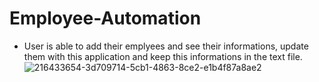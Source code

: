 # Employee-Automation
- User is able to add their emplyees and see their informations, update them with this application and keep this informations in the text file.
![216433654-3d709714-5cb1-4863-8ce2-e1b4f87a8ae2](https://user-images.githubusercontent.com/126518577/221700123-0dd6d338-b35d-47db-8e51-8ecdb4ea0011.png)
